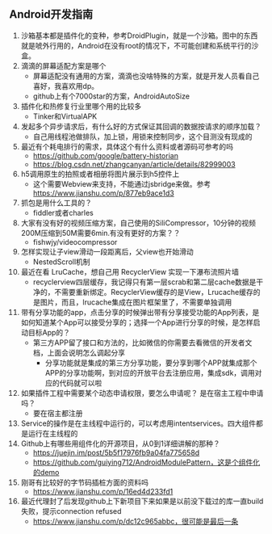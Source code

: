 ## Android开发指南

1. 沙箱基本都是插件化的变种，参考DroidPlugin，就是一个沙箱。图中的东西就是唬外行用的，Android在没有root的情况下，不可能创建和系统平行的沙盒。
2. 滴滴的屏幕适配方案是哪个
   * 屏幕适配没有通用的方案，滴滴也没啥特殊的方案，就是开发人员看自己喜好，我喜欢用dp。
   * github上有个7000star的方案，AndroidAutoSize
3. 插件化和热修复行业里哪个用的比较多
   * Tinker和VirtualAPK
4. 发起多个异步请求后，有什么好的方式保证其回调的数据按请求的顺序加载？
   * 自己用线程池做排队，加上锁，用锁来控制同步，这个目测没有现成的
5. 最近有个耗电排行的需求，具体这个有什么资料或者源码可参考的吗
   * <https://github.com/google/battery-historian>
   * <https://blog.csdn.net/zhangcanyan/article/details/82999003>
6. h5调用原生的拍照或者相册将图片展示到h5控件上
   * 这个需要Webview来支持，不能通过jsbridge来做。参考<https://www.jianshu.com/p/877eb9ace1d3>
7. 抓包是用什么工具的？
   * fiddler或者charles
8. 大家有没有好的视频压缩方案，自己使用的SiliCompressor，10分钟的视频200M压缩到50M需要6min.有没有更好的方案？？
   - fishwjy/videocompressor
9. 怎样实现让子view滑动一段距离后，父view也开始滑动
   - NestedScroll机制
10. 最近在看 LruCache，想自己用 RecyclerView 实现一下瀑布流照片墙
    * recyclerview四层缓存，我记得只有第一层scrab和第二层cache数据是干净的，不需要重新绑定。RecyclerView缓存的是View，Lrucache缓存的是图片，而且，lrucache集成在图片框架里了，不需要单独调用
11. 带有分享功能的app，点击分享的时候弹出带有分享接受功能的App列表，是如何知道某个App可以接受分享的；选择一个App进行分享的时候，是怎样启动目标App的？
    * 第三方APP留了接口和方法的，比如微信的你需要去看微信的开发者文档，上面会说明怎么调起分享
      *  分享功能就是集成的第三方分享功能，要分享到哪个APP就集成那个APP的分享功能啊，到对应的开放平台去注册应用，集成sdk，调用对应的代码就可以啦
12. 如果插件工程中需要某个动态申请权限，要怎么申请呢？ 是在宿主工程中申请吗？
    * 要在宿主都注册
13.  Service的操作是在主线程中运行的，可以考虑用intentservices。四大组件都是运行在主线程的
14. Github上有哪些用组件化的开源项目，从0到1详细讲解的那种？
    * https://juejin.im/post/5b5f17976fb9a04fa775658d
    * https://github.com/guiying712/AndroidModulePattern，这是个组件化的demo
15. 刚哥有比较好的字节码插桩方面的资料吗
    * https://www.jianshu.com/p/16ed4d233fd1
16. 最近代理封了后发现github上下新项目下来如果是以前没下载过的库一直build失败，提示connection refused
    * https://www.jianshu.com/p/dc12c965abbc，很可能是最后一条
